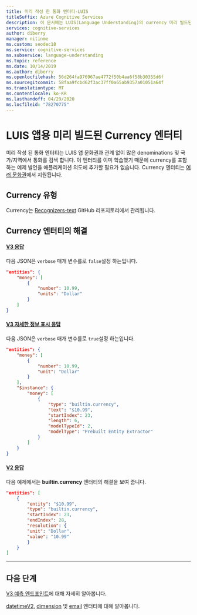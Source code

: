 ```yaml
---
title: 미리 작성 한 통화 엔터티-LUIS
titleSuffix: Azure Cognitive Services
description: 이 문서에는 LUIS(Language Understanding)의 currency 미리 빌드된 엔터티가 포함됩니다.
services: cognitive-services
author: diberry
manager: nitinme
ms.custom: seodec18
ms.service: cognitive-services
ms.subservice: language-understanding
ms.topic: reference
ms.date: 10/14/2019
ms.author: diberry
ms.openlocfilehash: 56d264fa976967ae4772f50b4aa6f58b30355d6f
ms.sourcegitcommit: 58faa9fcbd62f3ac37ff0a65ab9357a01051a64f
ms.translationtype: MT
ms.contentlocale: ko-KR
ms.lasthandoff: 04/29/2020
ms.locfileid: "78270775"
---
```

# <a name="currency-prebuilt-entity-for-a-luis-app"></a>LUIS 앱용 미리 빌드된 Currency 엔터티
미리 작성 된 통화 엔터티는 LUIS 앱 문화권과 관계 없이 많은 denominations 및 국가/지역에서 통화를 검색 합니다. 이 엔터티를 이미 학습했기 때문에 currency를 포함하는 예제 발언을 애플리케이션 의도에 추가할 필요가 없습니다. Currency 엔터티는 [여러 문화권](luis-reference-prebuilt-entities.md)에서 지원됩니다.

## <a name="types-of-currency"></a>Currency 유형
Currency는 [Recognizers-text](https://github.com/Microsoft/Recognizers-Text/blob/master/Patterns/English/English-NumbersWithUnit.yaml#L26) GitHub 리포지토리에서 관리됩니다.

## <a name="resolution-for-currency-entity"></a>Currency 엔터티의 해결

#### <a name="v3-response"></a>[V3 응답](#tab/V3)

다음 JSON은 `verbose` 매개 변수를로 `false`설정 하는입니다.

```json
"entities": {
    "money": [
        {
            "number": 10.99,
            "units": "Dollar"
        }
    ]
}
```
#### <a name="v3-verbose-response"></a>[V3 자세한 정보 표시 응답](#tab/V3-verbose)
다음 JSON은 `verbose` 매개 변수를로 `true`설정 하는입니다.

```json
"entities": {
    "money": [
        {
            "number": 10.99,
            "unit": "Dollar"
        }
    ],
    "$instance": {
        "money": [
            {
                "type": "builtin.currency",
                "text": "$10.99",
                "startIndex": 23,
                "length": 6,
                "modelTypeId": 2,
                "modelType": "Prebuilt Entity Extractor"
            }
        ]
    }
}
```

#### <a name="v2-response"></a>[V2 응답](#tab/V2)

다음 예제에서는 **builtin.currency** 엔터티의 해결을 보여 줍니다.

```json
"entities": [
    {
        "entity": "$10.99",
        "type": "builtin.currency",
        "startIndex": 23,
        "endIndex": 28,
        "resolution": {
        "unit": "Dollar",
        "value": "10.99"
        }
    }
]
```
* * *

## <a name="next-steps"></a>다음 단계

[V3 예측 엔드포인트](luis-migration-api-v3.md)에 대해 자세히 알아봅니다.

[datetimeV2](luis-reference-prebuilt-datetimev2.md), [dimension](luis-reference-prebuilt-dimension.md) 및 [email](luis-reference-prebuilt-email.md) 엔터티에 대해 알아봅니다.
